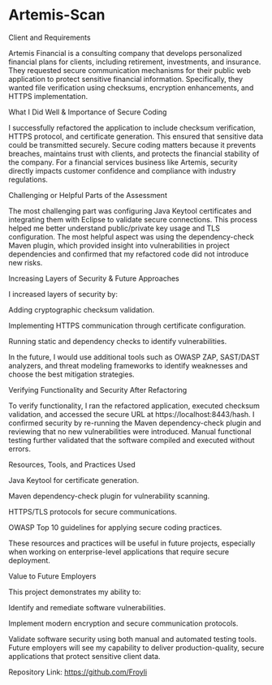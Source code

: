 # Artemis-Scan
Client and Requirements

Artemis Financial is a consulting company that develops personalized financial plans for clients, including retirement, investments, and insurance. They requested secure communication mechanisms for their public web application to protect sensitive financial information. Specifically, they wanted file verification using checksums, encryption enhancements, and HTTPS implementation.

What I Did Well & Importance of Secure Coding

I successfully refactored the application to include checksum verification, HTTPS protocol, and certificate generation. This ensured that sensitive data could be transmitted securely. Secure coding matters because it prevents breaches, maintains trust with clients, and protects the financial stability of the company. For a financial services business like Artemis, security directly impacts customer confidence and compliance with industry regulations.

Challenging or Helpful Parts of the Assessment

The most challenging part was configuring Java Keytool certificates and integrating them with Eclipse to validate secure connections. This process helped me better understand public/private key usage and TLS configuration. The most helpful aspect was using the dependency-check Maven plugin, which provided insight into vulnerabilities in project dependencies and confirmed that my refactored code did not introduce new risks.

Increasing Layers of Security & Future Approaches

I increased layers of security by:

Adding cryptographic checksum validation.

Implementing HTTPS communication through certificate configuration.

Running static and dependency checks to identify vulnerabilities.

In the future, I would use additional tools such as OWASP ZAP, SAST/DAST analyzers, and threat modeling frameworks to identify weaknesses and choose the best mitigation strategies.

Verifying Functionality and Security After Refactoring

To verify functionality, I ran the refactored application, executed checksum validation, and accessed the secure URL at https://localhost:8443/hash. I confirmed security by re-running the Maven dependency-check plugin and reviewing that no new vulnerabilities were introduced. Manual functional testing further validated that the software compiled and executed without errors.

Resources, Tools, and Practices Used

Java Keytool for certificate generation.

Maven dependency-check plugin for vulnerability scanning.

HTTPS/TLS protocols for secure communications.

OWASP Top 10 guidelines for applying secure coding practices.

These resources and practices will be useful in future projects, especially when working on enterprise-level applications that require secure deployment.

Value to Future Employers

This project demonstrates my ability to:

Identify and remediate software vulnerabilities.

Implement modern encryption and secure communication protocols.

Validate software security using both manual and automated testing tools.
Future employers will see my capability to deliver production-quality, secure applications that protect sensitive client data.

Repository Link:
https://github.com/Froyli

